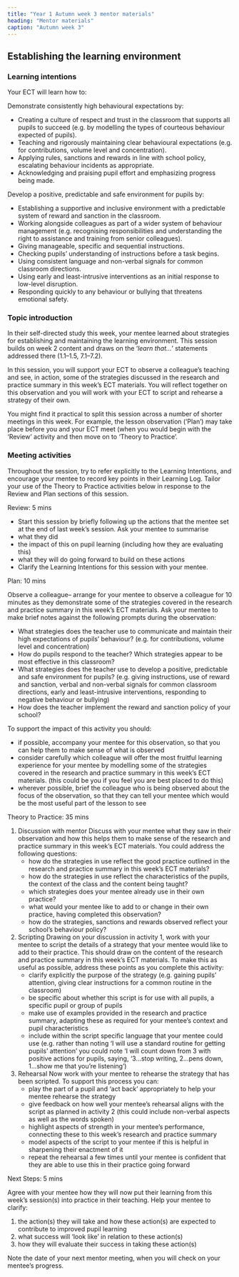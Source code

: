```yaml
---
title: "Year 1 Autumn week 3 mentor materials"
heading: "Mentor materials"
caption: "Autumn week 3"
---
```


## Establishing the learning environment

### Learning intentions

Your ECT will learn how to:

Demonstrate consistently high behavioural expectations by:

- Creating a culture of respect and trust in the classroom that supports all pupils to succeed (e.g. by modelling the types of courteous behaviour expected of pupils).
- Teaching and rigorously maintaining clear behavioural expectations (e.g. for contributions, volume level and concentration).
- Applying rules, sanctions and rewards in line with school policy, escalating behaviour incidents as appropriate.
- Acknowledging and praising pupil effort and emphasizing progress being made.

Develop a positive, predictable and safe environment for pupils by:

- Establishing a supportive and inclusive environment with a predictable system of reward and sanction in the classroom.
- Working alongside colleagues as part of a wider system of behaviour management (e.g. recognising responsibilities and understanding the right to assistance and training from senior colleagues).
- Giving manageable, specific and sequential instructions.
- Checking pupils’ understanding of instructions before a task begins.
- Using consistent language and non-verbal signals for common classroom directions.
- Using early and least-intrusive interventions as an initial response to low-level disruption.
- Responding quickly to any behaviour or bullying that threatens emotional safety.

### Topic introduction

In their self-directed study this week, your mentee learned about strategies for establishing and maintaining the learning environment. This session builds on week 2 content and draws on the ‘_learn that…_’ statements addressed there (1.1–1.5, 7.1–7.2).

In this session, you will support your ECT to observe a colleague’s teaching and see, in action, some of the strategies discussed in the research and practice summary in this week’s ECT materials. You will reflect together on this observation and you will work with your ECT to script and rehearse a strategy of their own.

You might find it practical to split this session across a number of shorter meetings in this week. For example, the lesson observation (‘Plan’) may take place before you and your ECT meet (when you would begin with the ‘Review’ activity and then move on to ‘Theory to Practice’.

### Meeting activities

Throughout the session, try to refer explicitly to the Learning Intentions, and encourage your mentee to record key points in their Learning Log. Tailor your use of the Theory to Practice activities below in response to the Review and Plan sections of this session.

Review: 5 mins

- Start this session by briefly following up the actions that the mentee set at the end of last week’s session. Ask your mentee to summarise
- what they did
- the impact of this on pupil learning (including how they are evaluating this)
- what they will do going forward to build on these actions
- Clarify the Learning Intentions for this session with your mentee.

Plan: 10 mins

Observe a colleague– arrange for your mentee to observe a colleague for 10 minutes as they demonstrate some of the strategies covered in the research and practice summary in this week’s ECT materials. Ask your mentee to make brief notes against the following prompts during the observation:

- What strategies does the teacher use to communicate and maintain their high expectations of pupils’ behaviour? (e.g. for contributions, volume level and concentration)
- How do pupils respond to the teacher? Which strategies appear to be most effective in this classroom?
- What strategies does the teacher use to develop a positive, predictable and safe environment for pupils? (e.g. giving instructions, use of reward and sanction, verbal and non-verbal signals for common classroom directions, early and least-intrusive interventions, responding to negative behaviour or bullying)
- How does the teacher implement the reward and sanction policy of your school?

To support the impact of this activity you should:

- if possible, accompany your mentee for this observation, so that you can help them to make sense of what is observed
- consider carefully which colleague will offer the most fruitful learning experience for your mentee by modelling some of the strategies covered in the research and practice summary in this week’s ECT materials. (this could be you if you feel you are best placed to do this)
- wherever possible, brief the colleague who is being observed about the focus of the observation, so that they can tell your mentee which would be the most useful part of the lesson to see

Theory to Practice: 35 mins

1. Discussion with mentor
   Discuss with your mentee what they saw in their observation and how this helps them to make sense of the research and practice summary in this week’s ECT materials.
   You could address the following questions:
   - how do the strategies in use reflect the good practice outlined in the research and practice summary in this week’s ECT materials?
   - how do the strategies in use reflect the characteristics of the pupils, the context of the class and the content being taught?
   - which strategies does your mentee already use in their own practice?
   - what would your mentee like to add to or change in their own practice, having completed this observation?
   - how do the strategies, sanctions and rewards observed reflect your school’s behaviour policy?
2. Scripting
   Drawing on your discussion in activity 1, work with your mentee to script the details of a strategy that your mentee would like to add to their practice. This should draw on the content of the research and practice summary in this week’s ECT materials.
   To make this as useful as possible, address these points as you complete this activity:
   - clarify explicitly the purpose of the strategy (e.g. gaining pupils’ attention, giving clear instructions for a common routine in the classroom)
   - be specific about whether this script is for use with all pupils, a specific pupil or group of pupils
   - make use of examples provided in the research and practice summary, adapting these as required for your mentee’s context and pupil characteristics
   - include within the script specific language that your mentee could use (e.g. rather than noting ‘I will use a standard routine for getting pupils’ attention’ you could note ‘I will count down from 3 with positive actions for pupils, saying, ‘3…stop writing, 2…pens down, 1…show me that you’re listening’)
3. Rehearsal
   Now work with your mentee to rehearse the strategy that has been scripted. To support this process you can:
   - play the part of a pupil and ‘act back’ appropriately to help your mentee rehearse the strategy
   - give feedback on how well your mentee’s rehearsal aligns with the script as planned in activity 2 (this could include non-verbal aspects as well as the words spoken)
   - highlight aspects of strength in your mentee’s performance, connecting these to this week’s research and practice summary
   - model aspects of the script to your mentee if this is helpful in sharpening their enactment of it
   - repeat the rehearsal a few times until your mentee is confident that they are able to use this in their practice going forward

Next Steps: 5 mins

Agree with your mentee how they will now put their learning from this week’s session(s) into practice in their teaching. Help your mentee to clarify:

1. the action(s) they will take and how these action(s) are expected to contribute to improved pupil learning
2. what success will ‘look like’ in relation to these action(s)
3. how they will evaluate their success in taking these action(s)

Note the date of your next mentor meeting, when you will check on your mentee’s progress.
